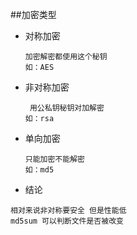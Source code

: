 ##加密类型

- 对称加密
    ```text
    加密解密都使用这个秘钥
    如：AES
    ```
- 非对称加密
    ```text
     用公私钥秘钥对加解密 
    如：rsa
    ```
  
- 单向加密
    ```text
    只能加密不能解密
    如：md5
    ```  
  
  
- 结论
```text
相对来说非对称要安全 但是性能低
md5sum 可以判断文件是否被改变
```